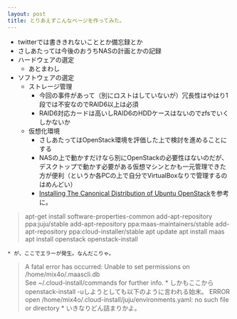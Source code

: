 ```yaml
---
layout: post
title: とりあえずこんなページを作ってみた。
---
```

* twitterでは書ききれないこととか備忘録とか
* さしあたっては今後のおうちNASの計画とかの記録
* ハードウェアの選定
  - あとまわし
* ソフトウェアの選定
  - ストレージ管理
    * 今回の事件があって（別にロストはしていないが）冗長性はやはり1段では不安なのでRAID6以上は必須
    * RAID6対応カードは高いしRAID6のHDDケースはないのでzfsでいくしかないか
  - 仮想化環境
    * さしあたってはOpenStack環境を評価した上で検討を進めることにする
    * NASの上で動かすだけなら別にOpenStackの必要性はないのだが、デスクトップで動かす必要がある仮想マシンとかも一元管理できた方が便利（というか各PCの上で自分でVirtualBoxなりで管理するのはめんどい）
    * [Installing The Canonical Distribution of Ubuntu OpenStack](http://www.ubuntu.com/download/cloud/install-ubuntu-openstack)を参考に。

> apt-get install software-properties-common
> add-apt-repository ppa:juju/stable
> add-apt-repository ppa:maas-maintainers/stable
> add-apt-repository ppa:cloud-installer/stable
> apt update
> apt install maas
> apt install openstack
> openstack-install

    * が、ここでエラーが発生。なんだこりゃ。
> A fatal error has occurred: Unable to set
> permissions on /home/mix4o/.maascli.db         
> See ~/.cloud-install/commands for further info.
    * しかもここからopenstack-install -uしようとしても以下のように言われる始末。
> ERROR open /home/mix4o/.cloud-install/juju/environments.yaml: no such file or directory
    * いきなりどん詰まりかよ。
